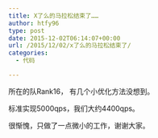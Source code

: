 ```yaml
---
title: X了么的马拉松结束了……
author: htfy96
type: post
date: 2015-12-02T06:14:07+00:00
url: /2015/12/02/x了么的马拉松结束了/
categories:
  - 代码

---
```

所在的队Rank16， 有几个小优化方法没想到。

标准实现5000qps，我们大约4400qps。

很惭愧，只做了一点微小的工作，谢谢大家。